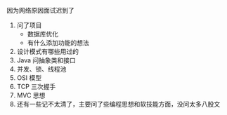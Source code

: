因为网络原因面试迟到了

1. 问了项目
   * 数据库优化
   * 有什么添加功能的想法
2. 设计模式有哪些用过的
3. Java 问抽象类和接口
4. 并发、锁、线程池
5. OSI 模型
6. TCP 三次握手
7. MVC 思想
8. 还有一些记不太清了，主要问了些编程思想和软技能方面，没问太多八股文
